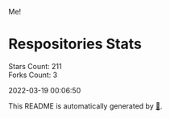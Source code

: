 Me!

# Respositories Stats
Stars Count: 211  
Forks Count: 3

2022-03-19 00:06:50  

This README is automatically generated by [🐰](https://github.com/rnitta/rnitta).
